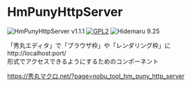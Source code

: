 # HmPunyHttpServer

![HmPunyHttpServer v1.1.1](https://img.shields.io/badge/HmPunyHttpServer-v1.1.1-6479ff.svg)
[![GPL2](https://img.shields.io/badge/license-GPL2-blue.svg?style=flat)](LICENSE)
![Hidemaru 9.25](https://img.shields.io/badge/Hidemaru-v9.25-6479ff.svg)

「秀丸エディタ」で「ブラウザ枠」や「レンダリング枠」に http://localhost:port/  
形式でアクセスできるようにするためのコンポーネント

https://秀丸マクロ.net/?page=nobu_tool_hm_puny_http_server
